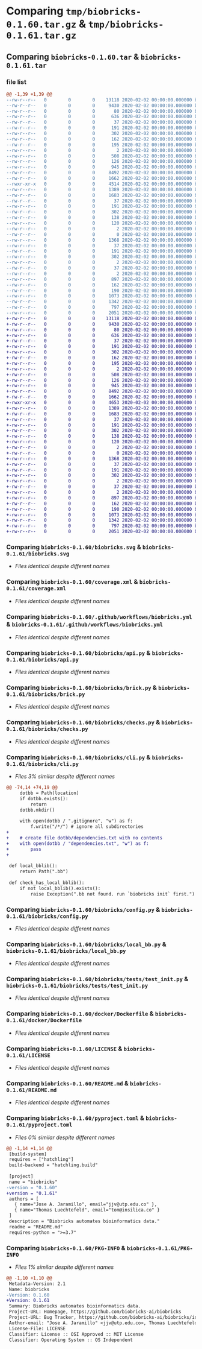 # Comparing `tmp/biobricks-0.1.60.tar.gz` & `tmp/biobricks-0.1.61.tar.gz`

## Comparing `biobricks-0.1.60.tar` & `biobricks-0.1.61.tar`

### file list

```diff
@@ -1,39 +1,39 @@
--rw-r--r--   0        0        0    13118 2020-02-02 00:00:00.000000 biobricks-0.1.60/biobricks.svg
--rw-r--r--   0        0        0     9430 2020-02-02 00:00:00.000000 biobricks-0.1.60/coverage.xml
--rw-r--r--   0        0        0       80 2020-02-02 00:00:00.000000 biobricks-0.1.60/requirements.txt
--rw-r--r--   0        0        0      636 2020-02-02 00:00:00.000000 biobricks-0.1.60/.github/workflows/biobricks.yml
--rw-r--r--   0        0        0       37 2020-02-02 00:00:00.000000 biobricks-0.1.60/.pytest_cache/.gitignore
--rw-r--r--   0        0        0      191 2020-02-02 00:00:00.000000 biobricks-0.1.60/.pytest_cache/CACHEDIR.TAG
--rw-r--r--   0        0        0      302 2020-02-02 00:00:00.000000 biobricks-0.1.60/.pytest_cache/README.md
--rw-r--r--   0        0        0      162 2020-02-02 00:00:00.000000 biobricks-0.1.60/.pytest_cache/v/cache/lastfailed
--rw-r--r--   0        0        0      195 2020-02-02 00:00:00.000000 biobricks-0.1.60/.pytest_cache/v/cache/nodeids
--rw-r--r--   0        0        0        2 2020-02-02 00:00:00.000000 biobricks-0.1.60/.pytest_cache/v/cache/stepwise
--rw-r--r--   0        0        0      508 2020-02-02 00:00:00.000000 biobricks-0.1.60/.vscode/tasks.json
--rw-r--r--   0        0        0      126 2020-02-02 00:00:00.000000 biobricks-0.1.60/biobricks/__init__.py
--rw-r--r--   0        0        0      945 2020-02-02 00:00:00.000000 biobricks-0.1.60/biobricks/api.py
--rw-r--r--   0        0        0     8492 2020-02-02 00:00:00.000000 biobricks-0.1.60/biobricks/brick.py
--rw-r--r--   0        0        0     1662 2020-02-02 00:00:00.000000 biobricks-0.1.60/biobricks/checks.py
--rwxr-xr-x   0        0        0     4514 2020-02-02 00:00:00.000000 biobricks-0.1.60/biobricks/cli.py
--rw-r--r--   0        0        0     1389 2020-02-02 00:00:00.000000 biobricks-0.1.60/biobricks/config.py
--rw-r--r--   0        0        0     1683 2020-02-02 00:00:00.000000 biobricks-0.1.60/biobricks/local_bb.py
--rw-r--r--   0        0        0       37 2020-02-02 00:00:00.000000 biobricks-0.1.60/biobricks/.pytest_cache/.gitignore
--rw-r--r--   0        0        0      191 2020-02-02 00:00:00.000000 biobricks-0.1.60/biobricks/.pytest_cache/CACHEDIR.TAG
--rw-r--r--   0        0        0      302 2020-02-02 00:00:00.000000 biobricks-0.1.60/biobricks/.pytest_cache/README.md
--rw-r--r--   0        0        0      138 2020-02-02 00:00:00.000000 biobricks-0.1.60/biobricks/.pytest_cache/v/cache/lastfailed
--rw-r--r--   0        0        0      120 2020-02-02 00:00:00.000000 biobricks-0.1.60/biobricks/.pytest_cache/v/cache/nodeids
--rw-r--r--   0        0        0        2 2020-02-02 00:00:00.000000 biobricks-0.1.60/biobricks/.pytest_cache/v/cache/stepwise
--rw-r--r--   0        0        0        0 2020-02-02 00:00:00.000000 biobricks-0.1.60/biobricks/tests/__init__.py
--rw-r--r--   0        0        0     1368 2020-02-02 00:00:00.000000 biobricks-0.1.60/biobricks/tests/test_init.py
--rw-r--r--   0        0        0       37 2020-02-02 00:00:00.000000 biobricks-0.1.60/biobricks/tests/.pytest_cache/.gitignore
--rw-r--r--   0        0        0      191 2020-02-02 00:00:00.000000 biobricks-0.1.60/biobricks/tests/.pytest_cache/CACHEDIR.TAG
--rw-r--r--   0        0        0      302 2020-02-02 00:00:00.000000 biobricks-0.1.60/biobricks/tests/.pytest_cache/README.md
--rw-r--r--   0        0        0        2 2020-02-02 00:00:00.000000 biobricks-0.1.60/biobricks/tests/.pytest_cache/v/cache/lastfailed
--rw-r--r--   0        0        0       37 2020-02-02 00:00:00.000000 biobricks-0.1.60/biobricks/tests/.pytest_cache/v/cache/nodeids
--rw-r--r--   0        0        0        2 2020-02-02 00:00:00.000000 biobricks-0.1.60/biobricks/tests/.pytest_cache/v/cache/stepwise
--rw-r--r--   0        0        0      897 2020-02-02 00:00:00.000000 biobricks-0.1.60/docker/Dockerfile
--rw-r--r--   0        0        0      162 2020-02-02 00:00:00.000000 biobricks-0.1.60/docker/test.sh
--rw-r--r--   0        0        0      190 2020-02-02 00:00:00.000000 biobricks-0.1.60/.gitignore
--rw-r--r--   0        0        0     1073 2020-02-02 00:00:00.000000 biobricks-0.1.60/LICENSE
--rw-r--r--   0        0        0     1342 2020-02-02 00:00:00.000000 biobricks-0.1.60/README.md
--rw-r--r--   0        0        0      797 2020-02-02 00:00:00.000000 biobricks-0.1.60/pyproject.toml
--rw-r--r--   0        0        0     2051 2020-02-02 00:00:00.000000 biobricks-0.1.60/PKG-INFO
+-rw-r--r--   0        0        0    13118 2020-02-02 00:00:00.000000 biobricks-0.1.61/biobricks.svg
+-rw-r--r--   0        0        0     9430 2020-02-02 00:00:00.000000 biobricks-0.1.61/coverage.xml
+-rw-r--r--   0        0        0       80 2020-02-02 00:00:00.000000 biobricks-0.1.61/requirements.txt
+-rw-r--r--   0        0        0      636 2020-02-02 00:00:00.000000 biobricks-0.1.61/.github/workflows/biobricks.yml
+-rw-r--r--   0        0        0       37 2020-02-02 00:00:00.000000 biobricks-0.1.61/.pytest_cache/.gitignore
+-rw-r--r--   0        0        0      191 2020-02-02 00:00:00.000000 biobricks-0.1.61/.pytest_cache/CACHEDIR.TAG
+-rw-r--r--   0        0        0      302 2020-02-02 00:00:00.000000 biobricks-0.1.61/.pytest_cache/README.md
+-rw-r--r--   0        0        0      162 2020-02-02 00:00:00.000000 biobricks-0.1.61/.pytest_cache/v/cache/lastfailed
+-rw-r--r--   0        0        0      195 2020-02-02 00:00:00.000000 biobricks-0.1.61/.pytest_cache/v/cache/nodeids
+-rw-r--r--   0        0        0        2 2020-02-02 00:00:00.000000 biobricks-0.1.61/.pytest_cache/v/cache/stepwise
+-rw-r--r--   0        0        0      508 2020-02-02 00:00:00.000000 biobricks-0.1.61/.vscode/tasks.json
+-rw-r--r--   0        0        0      126 2020-02-02 00:00:00.000000 biobricks-0.1.61/biobricks/__init__.py
+-rw-r--r--   0        0        0      945 2020-02-02 00:00:00.000000 biobricks-0.1.61/biobricks/api.py
+-rw-r--r--   0        0        0     8492 2020-02-02 00:00:00.000000 biobricks-0.1.61/biobricks/brick.py
+-rw-r--r--   0        0        0     1662 2020-02-02 00:00:00.000000 biobricks-0.1.61/biobricks/checks.py
+-rwxr-xr-x   0        0        0     4653 2020-02-02 00:00:00.000000 biobricks-0.1.61/biobricks/cli.py
+-rw-r--r--   0        0        0     1389 2020-02-02 00:00:00.000000 biobricks-0.1.61/biobricks/config.py
+-rw-r--r--   0        0        0     1683 2020-02-02 00:00:00.000000 biobricks-0.1.61/biobricks/local_bb.py
+-rw-r--r--   0        0        0       37 2020-02-02 00:00:00.000000 biobricks-0.1.61/biobricks/.pytest_cache/.gitignore
+-rw-r--r--   0        0        0      191 2020-02-02 00:00:00.000000 biobricks-0.1.61/biobricks/.pytest_cache/CACHEDIR.TAG
+-rw-r--r--   0        0        0      302 2020-02-02 00:00:00.000000 biobricks-0.1.61/biobricks/.pytest_cache/README.md
+-rw-r--r--   0        0        0      138 2020-02-02 00:00:00.000000 biobricks-0.1.61/biobricks/.pytest_cache/v/cache/lastfailed
+-rw-r--r--   0        0        0      120 2020-02-02 00:00:00.000000 biobricks-0.1.61/biobricks/.pytest_cache/v/cache/nodeids
+-rw-r--r--   0        0        0        2 2020-02-02 00:00:00.000000 biobricks-0.1.61/biobricks/.pytest_cache/v/cache/stepwise
+-rw-r--r--   0        0        0        0 2020-02-02 00:00:00.000000 biobricks-0.1.61/biobricks/tests/__init__.py
+-rw-r--r--   0        0        0     1368 2020-02-02 00:00:00.000000 biobricks-0.1.61/biobricks/tests/test_init.py
+-rw-r--r--   0        0        0       37 2020-02-02 00:00:00.000000 biobricks-0.1.61/biobricks/tests/.pytest_cache/.gitignore
+-rw-r--r--   0        0        0      191 2020-02-02 00:00:00.000000 biobricks-0.1.61/biobricks/tests/.pytest_cache/CACHEDIR.TAG
+-rw-r--r--   0        0        0      302 2020-02-02 00:00:00.000000 biobricks-0.1.61/biobricks/tests/.pytest_cache/README.md
+-rw-r--r--   0        0        0        2 2020-02-02 00:00:00.000000 biobricks-0.1.61/biobricks/tests/.pytest_cache/v/cache/lastfailed
+-rw-r--r--   0        0        0       37 2020-02-02 00:00:00.000000 biobricks-0.1.61/biobricks/tests/.pytest_cache/v/cache/nodeids
+-rw-r--r--   0        0        0        2 2020-02-02 00:00:00.000000 biobricks-0.1.61/biobricks/tests/.pytest_cache/v/cache/stepwise
+-rw-r--r--   0        0        0      897 2020-02-02 00:00:00.000000 biobricks-0.1.61/docker/Dockerfile
+-rw-r--r--   0        0        0      162 2020-02-02 00:00:00.000000 biobricks-0.1.61/docker/test.sh
+-rw-r--r--   0        0        0      190 2020-02-02 00:00:00.000000 biobricks-0.1.61/.gitignore
+-rw-r--r--   0        0        0     1073 2020-02-02 00:00:00.000000 biobricks-0.1.61/LICENSE
+-rw-r--r--   0        0        0     1342 2020-02-02 00:00:00.000000 biobricks-0.1.61/README.md
+-rw-r--r--   0        0        0      797 2020-02-02 00:00:00.000000 biobricks-0.1.61/pyproject.toml
+-rw-r--r--   0        0        0     2051 2020-02-02 00:00:00.000000 biobricks-0.1.61/PKG-INFO
```

### Comparing `biobricks-0.1.60/biobricks.svg` & `biobricks-0.1.61/biobricks.svg`

 * *Files identical despite different names*

### Comparing `biobricks-0.1.60/coverage.xml` & `biobricks-0.1.61/coverage.xml`

 * *Files identical despite different names*

### Comparing `biobricks-0.1.60/.github/workflows/biobricks.yml` & `biobricks-0.1.61/.github/workflows/biobricks.yml`

 * *Files identical despite different names*

### Comparing `biobricks-0.1.60/biobricks/api.py` & `biobricks-0.1.61/biobricks/api.py`

 * *Files identical despite different names*

### Comparing `biobricks-0.1.60/biobricks/brick.py` & `biobricks-0.1.61/biobricks/brick.py`

 * *Files identical despite different names*

### Comparing `biobricks-0.1.60/biobricks/checks.py` & `biobricks-0.1.61/biobricks/checks.py`

 * *Files identical despite different names*

### Comparing `biobricks-0.1.60/biobricks/cli.py` & `biobricks-0.1.61/biobricks/cli.py`

 * *Files 3% similar despite different names*

```diff
@@ -74,14 +74,19 @@
     dotbb = Path(location)
     if dotbb.exists():
         return
     dotbb.mkdir()
     
     with open(dotbb / ".gitignore", "w") as f: 
         f.write("/*/") # ignore all subdirectories
+        
+    # create file dotbb/dependencies.txt with no contents
+    with open(dotbb / "dependencies.txt", "w") as f: 
+        pass
+    
 
 def local_bblib():
     return Path(".bb")
 
 def check_has_local_bblib():
     if not local_bblib().exists():
         raise Exception(".bb not found. run `biobricks init` first.")
```

### Comparing `biobricks-0.1.60/biobricks/config.py` & `biobricks-0.1.61/biobricks/config.py`

 * *Files identical despite different names*

### Comparing `biobricks-0.1.60/biobricks/local_bb.py` & `biobricks-0.1.61/biobricks/local_bb.py`

 * *Files identical despite different names*

### Comparing `biobricks-0.1.60/biobricks/tests/test_init.py` & `biobricks-0.1.61/biobricks/tests/test_init.py`

 * *Files identical despite different names*

### Comparing `biobricks-0.1.60/docker/Dockerfile` & `biobricks-0.1.61/docker/Dockerfile`

 * *Files identical despite different names*

### Comparing `biobricks-0.1.60/LICENSE` & `biobricks-0.1.61/LICENSE`

 * *Files identical despite different names*

### Comparing `biobricks-0.1.60/README.md` & `biobricks-0.1.61/README.md`

 * *Files identical despite different names*

### Comparing `biobricks-0.1.60/pyproject.toml` & `biobricks-0.1.61/pyproject.toml`

 * *Files 0% similar despite different names*

```diff
@@ -1,14 +1,14 @@
 [build-system]
 requires = ["hatchling"]
 build-backend = "hatchling.build"
 
 [project]
 name = "biobricks"
-version = "0.1.60"
+version = "0.1.61"
 authors = [
   { name="Jose A. Jaramillo", email="jjv@utp.edu.co" },
   { name="Thomas Luechtefeld", email="tom@insilica.co" }
 ]
 description = "Biobricks automates bioinformatics data."
 readme = "README.md"
 requires-python = ">=3.7"
```

### Comparing `biobricks-0.1.60/PKG-INFO` & `biobricks-0.1.61/PKG-INFO`

 * *Files 1% similar despite different names*

```diff
@@ -1,10 +1,10 @@
 Metadata-Version: 2.1
 Name: biobricks
-Version: 0.1.60
+Version: 0.1.61
 Summary: Biobricks automates bioinformatics data.
 Project-URL: Homepage, https://github.com/biobricks-ai/biobricks
 Project-URL: Bug Tracker, https://github.com/biobricks-ai/biobricks/issues
 Author-email: "Jose A. Jaramillo" <jjv@utp.edu.co>, Thomas Luechtefeld <tom@insilica.co>
 License-File: LICENSE
 Classifier: License :: OSI Approved :: MIT License
 Classifier: Operating System :: OS Independent
```

